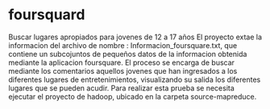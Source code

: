 # foursquard
Buscar lugares apropiados para jovenes de 12 a 17 años
El proyecto extae la informacion del archivo de nombre : Informacion_foursquare.txt, que contiene un subcojuntos de pequeños datos de la informacion obtenida mediante la aplicacion foursquare.
El proceso se encarga de buscar mediante los comentarios aquellos jovenes que han ingresados a los diferentes lugares de entretenimientos, visualizando su salida los diferentes lugares que se pueden acudir.
Para realizar esta prueba se necesita ejecutar el proyecto de hadoop, ubicado en la carpeta source-mapreduce.
